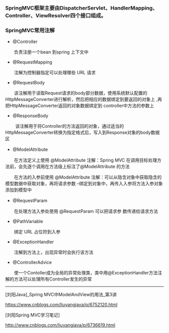 ### SpringMVC框架主要由DispatcherServlet、HandlerMapping、Controller、ViewResolver四个接口组成。

### SpringMVC常用注解

- @Controller

　　负责注册一个bean 到spring 上下文中

- @RequestMapping

　　注解为控制器指定可以处理哪些 URL 请求

- @RequestBody

　　该注解用于读取Request请求的body部分数据，使用系统默认配置的HttpMessageConverter进行解析，然后把相应的数据绑定到要返回的对象上 ,再把HttpMessageConverter返回的对象数据绑定到 controller中方法的参数上

- @ResponseBody

　　 该注解用于将Controller的方法返回的对象，通过适当的HttpMessageConverter转换为指定格式后，写入到Response对象的body数据区

- @ModelAttribute 　　　

　　在方法定义上使用 @ModelAttribute 注解：Spring MVC 在调用目标处理方法前，会先逐个调用在方法级上标注了@ModelAttribute 的方法

　　在方法的入参前使用 @ModelAttribute 注解：可以从隐含对象中获取隐含的模型数据中获取对象，再将请求参数 –绑定到对象中，再传入入参将方法入参对象添加到模型中 

- @RequestParam　

　　在处理方法入参处使用 @RequestParam 可以把请求参 数传递给请求方法

- @PathVariable

　　绑定 URL 占位符到入参

- @ExceptionHandler

　　注解到方法上，出现异常时会执行该方法

- @ControllerAdvice

　　使一个Contoller成为全局的异常处理类，类中用@ExceptionHandler方法注解的方法可以处理所有Controller发生的异常

---

[刘阳Java]_Spring MVC中ModelAndView的用法_第3讲

https://www.cnblogs.com/liuyangjava/p/6752120.html

[刘阳Spring MVC学习笔记]

http://www.cnblogs.com/liuyangjava/p/6736619.html
